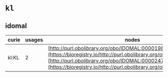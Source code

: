 # `kl`

## idomal

| curie   |   usages | nodes                                                                                                                                                                                                                                        |
|---------|----------|----------------------------------------------------------------------------------------------------------------------------------------------------------------------------------------------------------------------------------------------|
| kl:KL   |        2 | [http://purl.obolibrary.org/obo/IDOMAL:0000198](https://bioregistry.io/http://purl.obolibrary.org/obo/IDOMAL:0000198), [http://purl.obolibrary.org/obo/IDOMAL:0000247](https://bioregistry.io/http://purl.obolibrary.org/obo/IDOMAL:0000247) |
